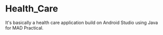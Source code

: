 # Health_Care
It's basically a health care application build on Android Studio using Java for MAD Practical.
